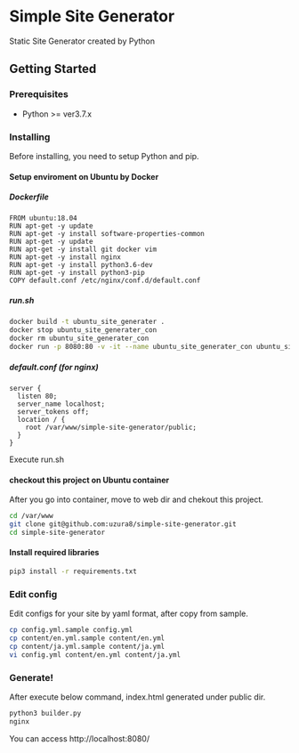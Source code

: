 # Simple Site Generator

Static Site Generator created by Python

## Getting Started
### Prerequisites

* Python >= ver3.7.x

### Installing ###
Before installing, you need to setup Python and pip.

#### Setup enviroment on Ubuntu by Docker
##### Dockerfile

```
FROM ubuntu:18.04
RUN apt-get -y update
RUN apt-get -y install software-properties-common
RUN apt-get -y update
RUN apt-get -y install git docker vim
RUN apt-get -y install nginx
RUN apt-get -y install python3.6-dev
RUN apt-get -y install python3-pip
COPY default.conf /etc/nginx/conf.d/default.conf
```

##### run.sh

```bash
docker build -t ubuntu_site_generater .
docker stop ubuntu_site_generater_con
docker rm ubuntu_site_generater_con
docker run -p 8080:80 -v -it --name ubuntu_site_generater_con ubuntu_site_generater:latest /bin/bash
```

##### default.conf (for nginx)

```
server {
  listen 80;
  server_name localhost;
  server_tokens off;
  location / {
    root /var/www/simple-site-generator/public;
  }
}
```

Execute run.sh

#### checkout this project on Ubuntu container
After you go into container, move to web dir and chekout this project.

```bash
cd /var/www
git clone git@github.com:uzura8/simple-site-generator.git
cd simple-site-generator
```

#### Install required libraries

```bash
pip3 install -r requirements.txt
```

### Edit config ###

Edit configs for your site by yaml format, after copy from sample.

```bash
cp config.yml.sample config.yml
cp content/en.yml.sample content/en.yml
cp content/ja.yml.sample content/ja.yml
vi config.yml content/en.yml content/ja.yml
```

### Generate! ###
After execute below command, index.html generated under public dir.

```bash
python3 builder.py
nginx
```

You can access http://localhost:8080/
